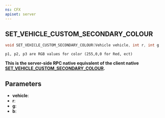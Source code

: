 ```yaml
---
ns: CFX
apiset: server
---
```

## SET_VEHICLE_CUSTOM_SECONDARY_COLOUR

```c
void SET_VEHICLE_CUSTOM_SECONDARY_COLOUR(Vehicle vehicle, int r, int g, int b);
```

```
p1, p2, p3 are RGB values for color (255,0,0 for Red, ect)
```

**This is the server-side RPC native equivalent of the client native [SET\_VEHICLE\_CUSTOM\_SECONDARY\_COLOUR](?_0x36CED73BFED89754).**

## Parameters
* **vehicle**: 
* **r**: 
* **g**: 
* **b**: 

